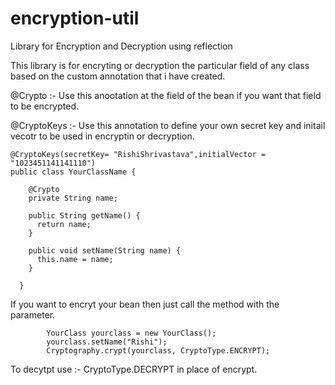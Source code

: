 # encryption-util
Library for  Encryption and Decryption using reflection

This library is for encryting or decryption the particular field of any class based on the custom annotation that i have created.

@Crypto :- Use this anootation at the field of the bean if you want that field to be encrypted.

@CryptoKeys :-  Use this annotation to define your own secret key and initail vecotr to be used in encryptin or decryption.






	@CryptoKeys(secretKey= "RishiShrivastava",initialVector = "1023451141141110")
	public class YourClassName {

	    @Crypto
	    private String name;

	    public String getName() {
	      return name;
	    }

	    public void setName(String name) {
	      this.name = name;
	    }

	  }
  
  
  If you want to encryt your bean then just call the method with the parameter.
  
      		YourClass yourclass = new YourClass();
			yourclass.setName("Rishi");
			Cryptography.crypt(yourclass, CryptoType.ENCRYPT);
      
  To decytpt use :- CryptoType.DECRYPT in place of encrypt.
      
